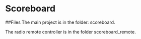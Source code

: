 Scoreboard
============

##Files
The main project is in the folder: scoreboard.

The radio remote controller is in the folder scoreboard_remote.
